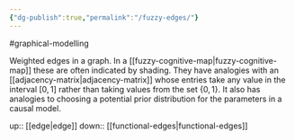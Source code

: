 ```yaml
---
{"dg-publish":true,"permalink":"/fuzzy-edges/"}
---
```


#graphical-modelling 

Weighted edges in a graph. In a [[fuzzy-cognitive-map\|fuzzy-cognitive-map]] these are often indicated by shading. They have analogies with an [[adjacency-matrix\|adjacency-matrix]] whose entries take any value in the interval $[0,1]$ rather than taking values from the set $\{0,1\}$. It also has analogies to choosing a potential prior distribution for the parameters in a causal model. 

up:: [[edge\|edge]]
down:: [[functional-edges\|functional-edges]]